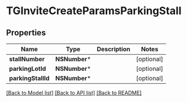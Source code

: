# TGInviteCreateParamsParkingStall

## Properties
Name | Type | Description | Notes
------------ | ------------- | ------------- | -------------
**stallNumber** | **NSNumber*** |  | [optional] 
**parkingLotId** | **NSNumber*** |  | [optional] 
**parkingStallId** | **NSNumber*** |  | [optional] 

[[Back to Model list]](../README.md#documentation-for-models) [[Back to API list]](../README.md#documentation-for-api-endpoints) [[Back to README]](../README.md)


